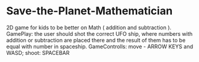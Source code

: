 # Save-the-Planet-Mathematician
2D game for kids to be better on Math ( addition and subtraction ).
GamePlay: the user should shot the correct UFO ship, where numbers with addition or subtraction are placed there and the result of 
them has to be equal with number in spaceship.
GameControlls: move - ARROW KEYS and WASD; shoot: SPACEBAR
